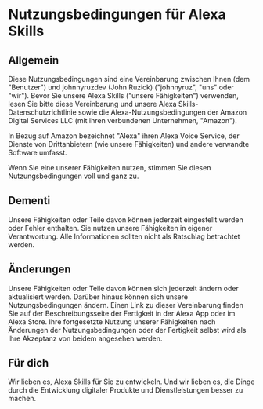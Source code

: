 # Nutzungsbedingungen für Alexa Skills

## Allgemein
Diese Nutzungsbedingungen sind eine Vereinbarung zwischen Ihnen (dem "Benutzer") und johnnyruzdev (John Ruzick) ("johnnyruz", "uns" oder "wir"). Bevor Sie unsere Alexa Skills ("unsere Fähigkeiten") verwenden, lesen Sie bitte diese Vereinbarung und unsere Alexa Skills-Datenschutzrichtlinie sowie die Alexa-Nutzungsbedingungen der Amazon Digital Services LLC (mit ihren verbundenen Unternehmen, "Amazon").

In Bezug auf Amazon bezeichnet "Alexa" ihren Alexa Voice Service, der Dienste von Drittanbietern (wie unsere Fähigkeiten) und andere verwandte Software umfasst.

Wenn Sie eine unserer Fähigkeiten nutzen, stimmen Sie diesen Nutzungsbedingungen voll und ganz zu.

## Dementi
Unsere Fähigkeiten oder Teile davon können jederzeit eingestellt werden oder Fehler enthalten. Sie nutzen unsere Fähigkeiten in eigener Verantwortung. Alle Informationen sollten nicht als Ratschlag betrachtet werden.

## Änderungen
Unsere Fähigkeiten oder Teile davon können sich jederzeit ändern oder aktualisiert werden. Darüber hinaus können sich unsere Nutzungsbedingungen ändern. Einen Link zu dieser Vereinbarung finden Sie auf der Beschreibungsseite der Fertigkeit in der Alexa App oder im Alexa Store. Ihre fortgesetzte Nutzung unserer Fähigkeiten nach Änderungen der Nutzungsbedingungen oder der Fertigkeit selbst wird als Ihre Akzeptanz von beidem angesehen werden.

## Für dich
Wir lieben es, Alexa Skills für Sie zu entwickeln. Und wir lieben es, die Dinge durch die Entwicklung digitaler Produkte und Dienstleistungen besser zu machen. 
